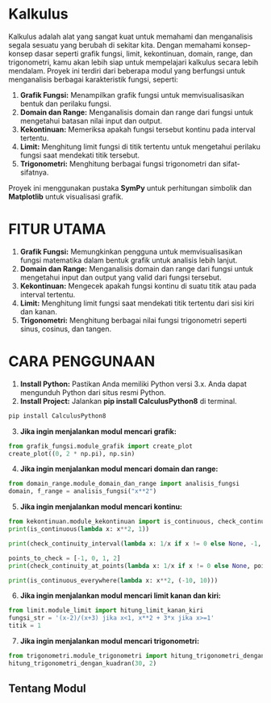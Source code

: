 # Kalkulus

Kalkulus adalah alat yang sangat kuat untuk memahami dan menganalisis segala sesuatu yang berubah di sekitar kita. Dengan memahami konsep-konsep dasar seperti grafik fungsi, limit, kekontinuan, domain, range, dan trigonometri, kamu akan lebih siap untuk mempelajari kalkulus secara lebih mendalam. Proyek ini terdiri dari beberapa modul yang berfungsi untuk menganalisis berbagai karakteristik fungsi, seperti:

1. **Grafik Fungsi:** Menampilkan grafik fungsi untuk memvisualisasikan bentuk dan perilaku fungsi.
2. **Domain dan Range:** Menganalisis domain dan range dari fungsi untuk mengetahui batasan nilai input dan output.
3. **Kekontinuan:** Memeriksa apakah fungsi tersebut kontinu pada interval tertentu.
4. **Limit:** Menghitung limit fungsi di titik tertentu untuk mengetahui perilaku fungsi saat mendekati titik tersebut.
5. **Trigonometri:** Menghitung berbagai fungsi trigonometri dan sifat-sifatnya.
   
Proyek ini menggunakan pustaka **SymPy** untuk perhitungan simbolik dan **Matplotlib** untuk visualisasi grafik.

# FITUR UTAMA 

1. **Grafik Fungsi:** Memungkinkan pengguna untuk memvisualisasikan fungsi matematika dalam bentuk grafik untuk analisis lebih lanjut.
2. **Domain dan Range:** Menganalisis domain dan range dari fungsi untuk mengetahui input dan output yang valid dari fungsi tersebut.
3. **Kekontinuan:** Mengecek apakah fungsi kontinu di suatu titik atau pada interval tertentu.
4. **Limit:** Menghitung limit fungsi saat mendekati titik tertentu dari sisi kiri dan kanan.
5. **Trigonometri:** Menghitung berbagai nilai fungsi trigonometri seperti sinus, cosinus, dan tangen.

# CARA PENGGUNAAN 

1. **Install Python:** Pastikan Anda memiliki Python versi 3.x. Anda dapat mengunduh Python dari situs resmi Python.
2. **Install Project:** Jalankan **pip install CalculusPython8** di terminal.
   
```bash
pip install CalculusPython8
```

3. **Jika ingin menjalankan modul mencari grafik:**
   
```python
from grafik_fungsi.module_grafik import create_plot
create_plot((0, 2 * np.pi), np.sin)
```
4. **Jika ingin menjalankan modul mencari domain dan range:**
   
```python
from domain_range.module_domain_dan_range import analisis_fungsi
domain, f_range = analisis_fungsi("x**2")
```
5. **Jika ingin menjalankan modul mencari kontinu:**
   
```python
from kekontinuan.module_kekontinuan import is_continuous, check_continuity_interval, check_continuity_at_points, is_continuous_everywhere
print(is_continuous(lambda x: x**2, 1))

print(check_continuity_interval(lambda x: 1/x if x != 0 else None, -1, 1))

points_to_check = [-1, 0, 1, 2]
print(check_continuity_at_points(lambda x: 1/x if x != 0 else None, points_to_check))

print(is_continuous_everywhere(lambda x: x**2, (-10, 10)))
```
6. **Jika ingin menjalankan modul mencari limit kanan dan kiri:**

 ```python
from limit.module_limit import hitung_limit_kanan_kiri
fungsi_str = '(x-2)/(x+3) jika x<1, x**2 + 3*x jika x>=1'
titik = 1
```

7. **Jika ingin menjalankan modul mencari trigonometri:**
   
 ```python
from trigonometri.module_trigonometri import hitung_trigonometri_dengan_kuadran
hitung_trigonometri_dengan_kuadran(30, 2)
```

## Tentang Modul

